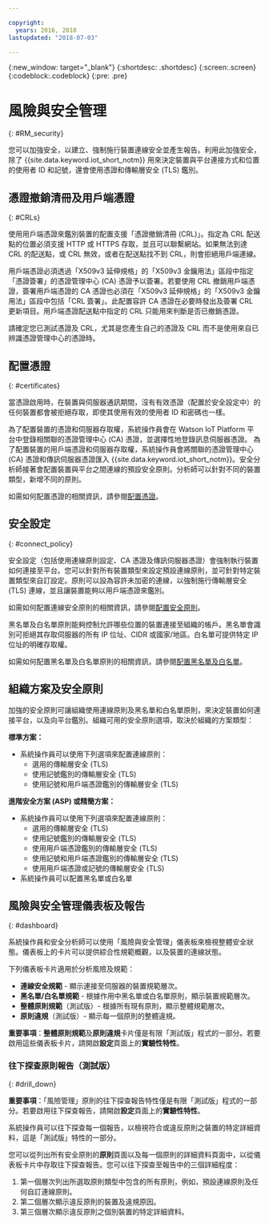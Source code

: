 ```yaml
---

copyright:
  years: 2016, 2018
lastupdated: "2018-07-03"

---
```


{:new_window: target="\_blank"}
{:shortdesc: .shortdesc}
{:screen:.screen}
{:codeblock:.codeblock}
{:pre: .pre}

# 風險與安全管理
{: #RM_security}

您可以加強安全，以建立、強制施行裝置連線安全並產生報告。利用此加強安全，除了 {{site.data.keyword.iot_short_notm}} 用來決定裝置與平台連接方式和位置的使用者 ID 和記號，還會使用憑證和傳輸層安全 (TLS) 鑑別。

## 憑證撤銷清冊及用戶端憑證
{: #CRLs}

使用用戶端憑證來鑑別裝置的配置支援「憑證撤銷清冊 (CRL)」。指定為 CRL 配送點的位置必須支援 HTTP 或 HTTPS 存取，並且可以聯繫網站。如果無法到達 CRL 的配送點，或 CRL 無效，或者在配送點找不到 CRL，則會拒絕用戶端連線。 
 

用戶端憑證必須透過「X509v3 延伸規格」的「X509v3 金鑰用法」區段中指定「憑證簽署」的憑證管理中心 (CA) 憑證予以簽署。若要使用 CRL 撤銷用戶端憑證，簽署用戶端憑證的 CA 憑證也必須在「X509v3 延伸規格」的「X509v3 金鑰用法」區段中包括「CRL 簽署」。此配置容許 CA 憑證在必要時發出及簽署 CRL 更新項目。用戶端憑證配送點中指定的 CRL 只能用來判斷是否已撤銷憑證。

請確定您已測試憑證及 CRL，尤其是您產生自己的憑證及 CRL 而不是使用來自已辨識憑證管理中心的憑證時。


## 配置憑證
{: #certificates}

當憑證啟用時，在裝置與伺服器通訊期間，沒有有效憑證（配置於安全設定中）的任何裝置都會被拒絕存取，即使其使用有效的使用者 ID 和密碼也一樣。

為了配置裝置的憑證和伺服器存取權，系統操作員會在 Watson IoT Platform 平台中登錄相關聯的憑證管理中心 (CA) 憑證，並選擇性地登錄訊息伺服器憑證。
為了配置裝置的用戶端憑證和伺服器存取權，系統操作員會將關聯的憑證管理中心 (CA) 憑證和傳訊伺服器憑證匯入 {{site.data.keyword.iot_short_notm}}。安全分析師接著會配置裝置與平台之間連線的預設安全原則。分析師可以針對不同的裝置類型，新增不同的原則。

如需如何配置憑證的相關資訊，請參閱[配置憑證](set_up_certificates.html)。

## 安全設定
{: #connect_policy}

安全設定（包括使用連線原則設定、CA 憑證及傳訊伺服器憑證）會強制執行裝置如何連接至平台。您可以針對所有裝置類型來設定預設連線原則，並可針對特定裝置類型來自訂設定。原則可以設為容許未加密的連線，以強制施行傳輸層安全 (TLS) 連線，並且讓裝置能夠以用戶端憑證來鑑別。

如需如何配置連線安全原則的相關資訊，請參閱[配置安全原則](set_up_policies.html)。

黑名單及白名單原則能夠控制允許哪些位置的裝置連接至組織的帳戶。黑名單會識別可拒絕其存取伺服器的所有 IP 位址、CIDR 或國家/地區。白名單可提供特定 IP 位址的明確存取權。

如需如何配置黑名單及白名單原則的相關資訊，請參閱[配置黑名單及白名單](set_up_policies.html#config_black_white)。

## 組織方案及安全原則
加強的安全原則可讓組織使用連線原則及黑名單和白名單原則，來決定裝置如何連接平台，以及向平台鑑別。組織可用的安全原則選項，取決於組織的方案類型：

**標準方案：**
- 系統操作員可以使用下列選項來配置連線原則：
    - 選用的傳輸層安全 (TLS)
    - 使用記號鑑別的傳輸層安全 (TLS)
    - 使用記號和用戶端憑證鑑別的傳輸層安全 (TLS)

**進階安全方案 (ASP) 或精簡方案：**
- 系統操作員可以使用下列選項來配置連線原則：
    - 選用的傳輸層安全 (TLS)
    - 使用記號鑑別的傳輸層安全 (TLS)
    - 使用用戶端憑證鑑別的傳輸層安全 (TLS)
    - 使用記號和用戶端憑證鑑別的傳輸層安全 (TLS)
    - 使用用戶端憑證或記號的傳輸層安全 (TLS)
- 系統操作員可以配置黑名單或白名單

## 風險與安全管理儀表板及報告
{: #dashboard}

系統操作員和安全分析師可以使用「風險與安全管理」儀表板來檢視整體安全狀態。儀表板上的卡片可以提供綜合性規範概觀，以及裝置的連線狀態。

下列儀表板卡片適用於分析風險及規範：
 - **連線安全規範** - 顯示連接至伺服器的裝置規範層次。
 - **黑名單/白名單規範** - 根據作用中黑名單或白名單原則，顯示裝置規範層次。
 - **整體原則規範**（測試版）- 根據所有現有原則，顯示整體規範層次。
 - **原則違規**（測試版）- 顯示每一個原則的整體違規。

**重要事項**：**整體原則規範**及**原則違規**卡片僅是有限「測試版」程式的一部分。若要啟用這些儀表板卡片，請開啟**設定**頁面上的**實驗性特性**。

### 往下探查原則報告（測試版）
{: #drill_down}

**重要事項**：「風險管理」原則的往下探查報告特性僅是有限「測試版」程式的一部分。若要啟用往下探查報告，請開啟**設定**頁面上的**實驗性特性**。

系統操作員可以往下探查每一個報告，以檢視符合或違反原則之裝置的特定詳細資料，這是「測試版」特性的一部分。

您可以從列出所有安全原則的**原則**頁面以及每一個原則的詳細資料頁面中，以從儀表板卡片中存取往下探查報告。您可以往下探查至報告中的三個詳細程度：
1. 第一個層次列出所選取原則類型中包含的所有原則，例如，預設連線原則及任何自訂連線原則。
2. 第二個層次顯示違反原則的裝置及違規原因。
3. 第三個層次顯示違反原則之個別裝置的特定詳細資料。
